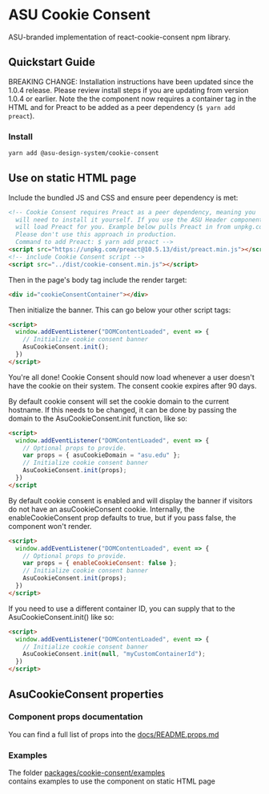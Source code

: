 # ASU Cookie Consent
ASU-branded implementation of react-cookie-consent npm library.

## Quickstart Guide

BREAKING CHANGE: Installation instructions have been updated since the 1.0.4
release. Please review install steps if you are updating from version 1.0.4 or
earlier. Note the the component now requires a container tag in the HTML and
for Preact to be added as a peer dependency (`$ yarn add preact`).

### Install

```bash
yarn add @asu-design-system/cookie-consent
```

## Use on static HTML page
Include the bundled JS and CSS and ensure peer dependency is met:

```HTML
<!-- Cookie Consent requires Preact as a peer dependency, meaning you
  will need to install it yourself. If you use the ASU Header component, it
  will load Preact for you. Example below pulls Preact in from unpkg.com.
  Please don't use this approach in production.
  Command to add Preact: $ yarn add preact -->
<script src="https://unpkg.com/preact@10.5.13/dist/preact.min.js"></script>
<!-- include Cookie Consent script -->
<script src="../dist/cookie-consent.min.js"></script>
```

Then in the page's body tag include the render target:

```HTML
<div id="cookieConsentContainer"></div>
```

Then initialize the banner. This can go below your other script tags:

```HTML
<script>
  window.addEventListener("DOMContentLoaded", event => {
    // Initialize cookie consent banner
    AsuCookieConsent.init();
  })
</script>
```
You're all done! Cookie Consent should now load whenever a user doesn't have
the cookie on their system. The consent cookie expires after 90 days.

By default cookie consent will set the cookie domain to the current hostname.
If this needs to be changed, it can be done by passing the domain to the
AsuCookieConsent.init function, like so:

```HTML
<script>
  window.addEventListener("DOMContentLoaded", event => {
    // Optional props to provide.
    var props = { asuCookieDomain = "asu.edu" };
    // Initialize cookie consent banner
    AsuCookieConsent.init(props);
  })
</script
```

By default cookie consent is enabled and will display the banner if visitors
do not have an asuCookieConsent cookie. Internally, the enableCookieConsent
prop defaults to true, but if you pass false, the component won't render.

```HTML
<script>
  window.addEventListener("DOMContentLoaded", event => {
    // Optional props to provide.
    var props = { enableCookieConsent: false };
    // Initialize cookie consent banner
    AsuCookieConsent.init(props);
  })
</script>
```

If you need to use a different container ID, you can supply that to the
AsuCookieConsent.init() like so:

```HTML
<script>
  window.addEventListener("DOMContentLoaded", event => {
    // Initialize cookie consent banner
    AsuCookieConsent.init(null, "myCustomContainerId");
  })
</script>
```

## AsuCookieConsent properties
### Component props documentation

You can find a full list of props into the [docs/README.props.md](docs/README.props.md)

### Examples

The folder [packages/cookie-consent/examples](/packages/cookie-consent/examples)
<br/>contains examples to use the component on static HTML page
